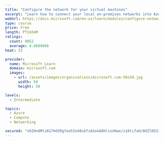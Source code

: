 ```yaml
---
title: "Configure the network for your virtual machines"
excerpt: "Learn how to connect your local on-premises networks into Azure using virtual networks, VPN gateways, and Azure ExpressRoute."
webUrl: https://docs.microsoft.com/en-us/learn/modules/configure-network-for-azure-virtual-machines/
type: course
price: Free
length: PT1H34M
ratings:
  count: 9052
  average: 4.6604066
heat: 52

provider:
  name: Microsoft Learn
  domain: microsoft.com
  images:
    - url: /assets/images/organizations/microsoft.com-50x50.jpg
      width: 50
      height: 50

levels:
  - Intermediate

topics:
  - Azure
  - Compute
  - Networking

secured: "n9IHn6MtiKG7HdIRgfeohIe48sbTsASokADHlssUHwo/s16tifaH/8OZlKDIxdoUIpSv4k7LXalm3f+xX9gGPrFOlXwDuNx9zzrD/kepJ4EHha1ox1CKkO0wUHpp3m/EjpnvW6n64SNb9EEpS/IchVkODsoeqj1PK9+A+A5BeGU0Wo6JnfZqhprFsoP2fM/bFU8KLBiWkNGu7QCEer76JEVTpXK7CsLEPW7XoSmiVs0UrIbgYt/PhCSU7kwGRnK+H49e50nwL4HFj0V1qyRqBd2xAhnXywes6dcFM5ua5ZArgJ85xaV7LQbw3wt0wMW8BtVdUhJnPYr49uQYjjGpinH37eVG7XZByrjscAeqqYYTSH6V/Yns0KV4ZQ3OyFRfCoLk/qJX0MWmKUWHeRNisTCMhFejEhScRehDKBPU518=;8lro0s2cfOysncFeV/juhQ=="
---
```


